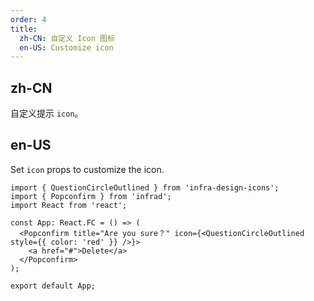 ```yaml
---
order: 4
title:
  zh-CN: 自定义 Icon 图标
  en-US: Customize icon
---
```


## zh-CN

自定义提示 `icon`。

## en-US

Set `icon` props to customize the icon.

```tsx
import { QuestionCircleOutlined } from 'infra-design-icons';
import { Popconfirm } from 'infrad';
import React from 'react';

const App: React.FC = () => (
  <Popconfirm title="Are you sure？" icon={<QuestionCircleOutlined style={{ color: 'red' }} />}>
    <a href="#">Delete</a>
  </Popconfirm>
);

export default App;
```
